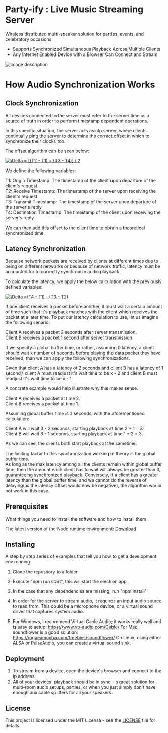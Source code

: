 # Party-ify : Live Music Streaming Server
Wireless distributed multi-speaker solution for parties, events, and celebratory occasions

- Supports Synchronized Simultaneous Playback Across Multiple Clients
- Any Internet Enabled Device with a Browser Can Connect and Stream

![Image description](https://i.ibb.co/WDWcr8t/Screen-Shot-2019-08-08-at-2-42-35-AM.png)

# How Audio Synchronization Works

## Clock Synchronization

All devices connected to the server must refer to the server time as a source of truth in order to perform timestamp dependent operations. 

In this specific situation, the server acts as ntp server, where clients continually ping the server to determine the correct offset in which to synchronize their clocks too.

The offset algorithm can be seen below:

<a href="https://www.codecogs.com/eqnedit.php?latex=\Delta&space;=&space;[(T2&space;-&space;T1)&space;&plus;&space;(T3&space;-&space;T4)]&space;/&space;2" target="_blank"><img src="https://latex.codecogs.com/gif.latex?\Delta&space;=&space;[(T2&space;-&space;T1)&space;&plus;&space;(T3&space;-&space;T4)]&space;/&space;2" title="\Delta = [(T2 - T1) + (T3 - T4)] / 2" /></a>

We define the following variables:

T1: Origin Timestamp: The timestamp of the client upon departure of the client's request\
T2: Receive Timestamp: The timestamp of the server upon receiving the client's request\
T3: Transmit Timestamp: The timestamp of the server upon departure of the server's reply\
T4: Destination Timestamp: The timestamp of the client upon receiving the server's reply

We can then add this offset to the client time to obtain a theoretical synchronized time.

## Latency Synchronization

Because network packets are received by clients at different times due to being on different networks or because of network traffic, latency must be accounted for to correctly synchronize audio playback.

To calculate the latency, we apply the below calculation with the previously defined variables:


<a href="https://www.codecogs.com/eqnedit.php?latex=\Delta&space;=(T4&space;-&space;T1)&space;-&space;(T3&space;-&space;T2)" target="_blank"><img src="https://latex.codecogs.com/gif.latex?\Delta&space;=(T4&space;-&space;T1)&space;-&space;(T3&space;-&space;T2)" title="\Delta =(T4 - T1) - (T3 - T2)" /></a>


If one client receives a packet before another, it must wait a certain amount of time such that it's playback matches with the client which receives the packet at a later time. To put our latency calculation to use, let us imagine the following senario:


Client A receives a packet 2 seconds after server transmission.\
Client B receives a packet 1 second after server transmission.


If we specify a global buffer time, or rather, assuming 0 latency, a client should wait x number of seconds before playing the data packet they have received, than we can apply the following synchronizations.

Given that client A has a latency of 2 seconds and client B has a latency of 1 second,\ 
client A must readjust it's wait time to be x - 2 and client B must readjust it's wait time to be x - 1.

A concrete example would help illustrate why this makes sense.

Client A receives a packet at time 2.\
Client B receives a packet at time 1.

Assuming global buffer time is 3 seconds, with the aforementioned calculation:

Client A will wait 3 - 2 seconds, starting playback at time 2 + 1 = 3.\
Client B will wait 3 - 1 seconds, starting playback at time 1 + 2 = 3.

As we can see, the clients both start playback at the sametime.

The limiting factor to this synchronization working in theory is the global buffer time.\
As long as the max latency among all the clients remain within global buffer time, then
the amount each client has to wait will always be greater than 0, guaranteeing synchronized playback.
Conversely, if a client has a greater latency than the global buffer time, and we cannot do the reverse of delaying(as the latency offset would now be negative), the algorithm would not work in this case.


## Prerequisites

What things you need to install the software and how to install them

The latest version of the Node runtime environment: [Download](https://nodejs.org/en/download/) 


## Installing

A step by step series of examples that tell you how to get a development env running

1. Clone the repository to a folder
2. Execute "npm run start", this will start the electron app
3. In the case that any dependencies are missing, run "npm install"

4. In order for the server to stream audio, it requires an input audio source to read from. This could be a microphone device, or a virtual sound driver that captures system audio.
5. For Windows, I recommend Virtual Cable Audio; it works really well and is easy to setup: https://www.vb-audio.com/Cable/
For Mac, soundflower is a good solution: https://rogueamoeba.com/freebies/soundflower/
On Linux, using either ALSA or PulseAudio, you can create a virtual sound sink.



## Deployment

1. To stream from a device, open the device's browser and connect to the ip address.
2. All of your devices' playback should be in sync - a great solution for multi-room audio setups, parties, or when you just simply don't have enough aux cable splitters for all your speakers.

## License

This project is licensed under the MIT License - see the [LICENSE](LICENSE) file for details

